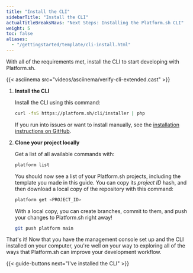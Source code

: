 ```yaml
---
title: "Install the CLI"
sidebarTitle: "Install the CLI"
actualTitleBreaksNavs: "Next Steps: Installing the Platform.sh CLI"
weight: 5
toc: false
aliases:
  - "/gettingstarted/template/cli-install.html"
---
```


With all of the requirements met, install the CLI to start developing with Platform.sh.

{{< asciinema src="videos/asciinema/verify-cli-extended.cast" >}}

1. **Install the CLI**

    Install the CLI using this command:

    ```bash
    curl -fsS https://platform.sh/cli/installer | php
    ```

    If you run into issues or want to install manually, see the [installation instructions on GitHub](https://github.com/platformsh/platformsh-cli#user-content-installation).

2. **Clone your project locally**

    Get a list of all available commands with:

    ```bash
    platform list
    ```

    You should now see a list of your Platform.sh projects, including the template you made in this guide.
    You can copy its *project ID* hash, and then download a local copy of the repository with this command:

    ```bash
    platform get <PROJECT_ID>
    ```

    With a local copy, you can create branches, commit to them, and push your changes to Platform.sh right away!

    ```bash
    git push platform main
    ```

That's it!
Now that you have the management console set up and the CLI installed on your computer,
you're well on your way to exploring all of the ways that Platform.sh can improve your development workflow.

{{< guide-buttons next="I've installed the CLI" >}}
